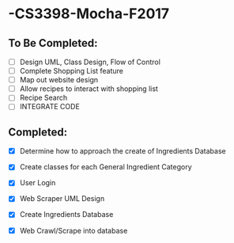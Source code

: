 # -CS3398-Mocha-F2017

## To Be Completed:
- [ ] Design UML, Class Design, Flow of Control 
- [ ] Complete Shopping List feature
- [ ] Map out website design
- [ ] Allow recipes to interact with shopping list
- [ ] Recipe Search
- [ ] INTEGRATE CODE

## Completed:
- [x] Determine how to approach the create of Ingredients Database
- [x] Create classes for each General Ingredient Category
- [x] User Login
- [x] Web Scraper UML Design
- [x] Create Ingredients Database
- [x] Web Crawl/Scrape into database


